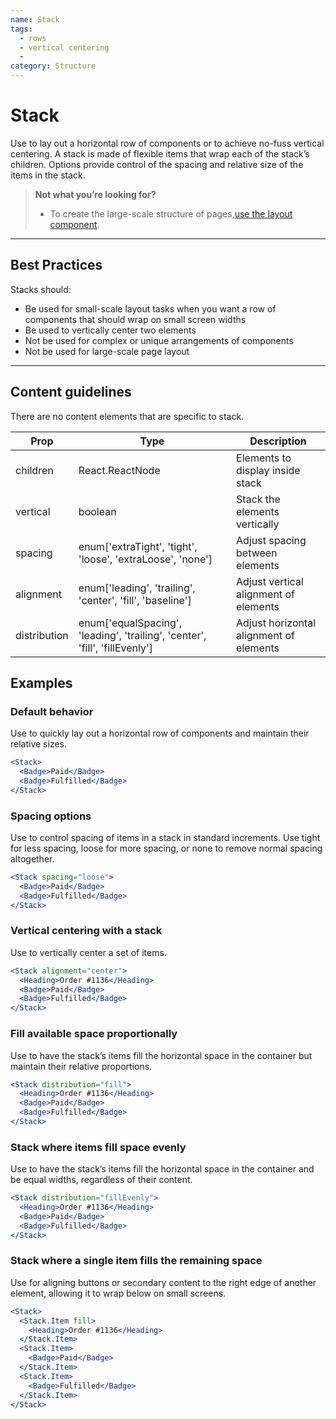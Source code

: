 ```yaml
---
name: Stack
tags:
  - rows
  - vertical centering
  -
category: Structure
---
```


# Stack
Use to lay out a horizontal row of components or to achieve no-fuss vertical
centering. A stack is made of flexible items that wrap each of the stack’s
children. Options provide control of the spacing and relative size of the items
in the stack.

> **Not what you’re looking for?**
>
>* To create the large-scale structure of pages,[use the layout component](/components/structure/layout).

---

## Best Practices
Stacks should:

* Be used for small-scale layout tasks when you want a row of components that should wrap on small screen widths
* Be used to vertically center two elements
* Not be used for complex or unique arrangements of components
* Not be used for large-scale page layout

---

## Content guidelines
There are no content elements that are specific to stack.

| Prop | Type | Description |
| ---- | ---- | ----------- |
| children | React.ReactNode | Elements to display inside stack |
| vertical | boolean | Stack the elements vertically |
| spacing | enum['extraTight', 'tight', 'loose', 'extraLoose', 'none'] | Adjust spacing between elements |
| alignment | enum['leading', 'trailing', 'center', 'fill', 'baseline'] | Adjust vertical alignment of elements |
| distribution | enum['equalSpacing', 'leading', 'trailing', 'center', 'fill', 'fillEvenly'] | Adjust horizontal alignment of elements |

## Examples

### Default behavior

Use to quickly lay out a horizontal row of components and maintain their relative sizes.

```jsx
<Stack>
  <Badge>Paid</Badge>
  <Badge>Fulfilled</Badge>
</Stack>
```

### Spacing options

Use to control spacing of items in a stack in standard increments. Use tight for less spacing, loose for more spacing, or none to remove normal spacing altogether.

```jsx
<Stack spacing="loose">
  <Badge>Paid</Badge>
  <Badge>Fulfilled</Badge>
</Stack>
```

### Vertical centering with a stack

Use to vertically center a set of items.

```jsx
<Stack alignment="center">
  <Heading>Order #1136</Heading>
  <Badge>Paid</Badge>
  <Badge>Fulfilled</Badge>
</Stack>
```

### Fill available space proportionally

Use to have the stack’s items fill the horizontal space in the container but maintain their relative proportions.

```jsx
<Stack distribution="fill">
  <Heading>Order #1136</Heading>
  <Badge>Paid</Badge>
  <Badge>Fulfilled</Badge>
</Stack>
```

### Stack where items fill space evenly

Use to have the stack’s items fill the horizontal space in the container and be equal widths, regardless of their content.

```jsx
<Stack distribution="fillEvenly">
  <Heading>Order #1136</Heading>
  <Badge>Paid</Badge>
  <Badge>Fulfilled</Badge>
</Stack>
```

### Stack where a single item fills the remaining space

Use for aligning buttons or secondary content to the right edge of another element, allowing it to wrap below on small screens.

```jsx
<Stack>
  <Stack.Item fill>
    <Heading>Order #1136</Heading>
  </Stack.Item>
  <Stack.Item>
    <Badge>Paid</Badge>
  </Stack.Item>
  <Stack.Item>
    <Badge>Fulfilled</Badge>
  </Stack.Item>
</Stack>
```
